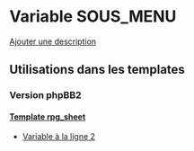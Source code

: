 # Variable SOUS_MENU
[Ajouter une description](https://fa-tvars.appspot.com/var/SOUS_MENU)

## Utilisations dans les templates

### Version phpBB2

#### [Template rpg_sheet](subsilver/rpg_sheet.md)
* [Variable &agrave; la ligne 2](../subsilver/rpg_sheet.tpl#L2)